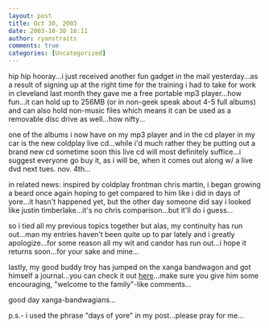 ```yaml
---
layout: post
title: Oct 30, 2003
date: 2003-10-30 16:11
author: ryanstraits
comments: true
categories: [Uncategorized]
---
```

hip hip hooray...i just received another fun gadget in the mail yesterday...as a result of signing up at the right time for the training i had to take for work in cleveland last month they gave me a free portable mp3 player...how fun...it can hold up to 256MB (or in non-geek speak about 4-5 full albums) and can also hold non-music files which means it can be used as a removable disc drive as well...how nifty...

one of the albums i now have on my mp3 player and in the cd player in my car is the new coldplay live cd...while i'd much rather they be putting out a brand new cd sometime soon this live cd will most definitely suffice...i suggest everyone go buy it, as i will be, when it comes out along w/ a live dvd next tues. nov. 4th...

in related news: inspired by coldplay frontman chris martin, i began growing a beard once again hoping to get compared to him like i did in days of yore...it hasn't happened yet, but the other day someone did say i looked like justin timberlake...it's no chris comparison...but it'll do i guess...

so i tied all my previous topics together but alas, my continuity has run out...man my entries haven't been quite up to par lately and i greatly apologize...for some reason all my wit and candor has run out...i hope it returns soon...for your sake and mine...

lastly, my good buddy troy has jumped on the xanga bandwagon and got himself a journal...you can check it out <a href="http://www.xanga.com/abertroyle" target="_new">here</a>...make sure you give him some encouraging, "welcome to the family"-like comments...

good day xanga-bandwagians...

p.s.- i used the phrase "days of yore" in my post...please pray for me...
